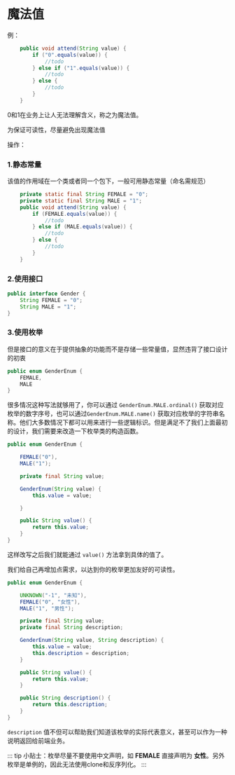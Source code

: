 # 魔法值

例：

```java
    public void attend(String value) {
        if ("0".equals(value)) {
            //todo 
        } else if ("1".equals(value)) {
            //todo
        } else {
            //todo 
        }
    }
```

0和1在业务上让人无法理解含义，称之为魔法值。

为保证可读性，尽量避免出现魔法值



操作：

### 1.静态常量

该值的作用域在一个类或者同一个包下，一般可用静态常量（命名需规范）

```java
    private static final String FEMALE = "0";
    private static final String MALE = "1";
    public void attend(String value) {
        if (FEMALE.equals(value)) {
            //todo
        } else if (MALE.equals(value)) {
            //todo
        } else {
            //todo
        }
    }
```

### 2.使用接口

```java
public interface Gender {
    String FEMALE = "0";
    String MALE = "1";
}
```

### 3.使用枚举

但是接口的意义在于提供抽象的功能而不是存储一些常量值，显然违背了接口设计的初衷

```java
public enum GenderEnum {
    FEMALE,
    MALE
}
```

很多情况这种写法就够用了，你可以通过 `GenderEnum.MALE.ordinal()` 获取对应枚举的数字序号，也可以通过`GenderEnum.MALE.name()` 获取对应枚举的字符串名称。他们大多数情况下都可以用来进行一些逻辑标识。但是满足不了我们上面最初的设计，我们需要来改造一下枚举类的构造函数。

```java
public enum GenderEnum {

    FEMALE("0"),
    MALE("1");

    private final String value;

    GenderEnum(String value) {
        this.value = value;

    }

    public String value() {
        return this.value;
    }
}
```

这样改写之后我们就能通过 `value()` 方法拿到具体的值了。

我们给自己再增加点需求，以达到你的枚举更加友好的可读性。

```java
public enum GenderEnum {

    UNKNOWN("-1", "未知"),
    FEMALE("0", "女性"),
    MALE("1", "男性");

    private final String value;
    private final String description;

    GenderEnum(String value, String description) {
        this.value = value;
        this.description = description;
    }

    public String value() {
        return this.value;
    }

    public String description() {
        return this.description;
    }
}
```

`description` 值不但可以帮助我们知道该枚举的实际代表意义，甚至可以作为一种说明返回给前端业务。

::: tip
小贴士：枚举尽量不要使用中文声明，如 **FEMALE** 直接声明为 **女性**。另外枚举是单例的，因此无法使用clone和反序列化。
:::